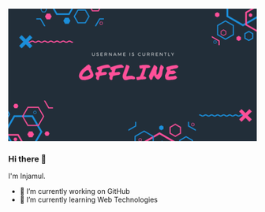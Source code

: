 [![Banner linuxuserin](banner.png)](https://github.com/linuxuserin)

### Hi there 👋

I'm Injamul.

- 🔭 I’m currently working on GitHub
- 🌱 I’m currently learning Web Technologies

<!--
**linuxuserin/linuxuserin** is a ✨ _special_ ✨ repository because its `README.md` (this file) appears on your GitHub profile.

Here are some ideas to get you started:

- 🔭 I’m currently working on ...
- 🌱 I’m currently learning ...
- 👯 I’m looking to collaborate on ...
- 🤔 I’m looking for help with ...
- 💬 Ask me about ...
- 📫 How to reach me: ...
- 😄 Pronouns: ...
- ⚡ Fun fact: ...
-->
